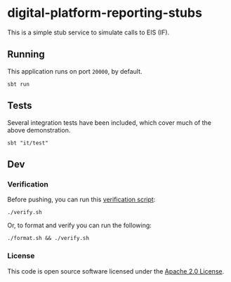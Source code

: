 
# digital-platform-reporting-stubs

This is a simple stub service to simulate calls to EIS (IF).

## Running

This application runs on port `20000`, by default.

``` 
sbt run
```

## Tests

Several integration tests have been included, which cover much of the above demonstration.

```
sbt "it/test"
```
## Dev

### Verification

Before pushing, you can run this [verification script](verify.sh):

```
./verify.sh
```

Or, to format and verify you can run the following:

``` 
./format.sh && ./verify.sh
```


### License

This code is open source software licensed under the [Apache 2.0 License]("http://www.apache.org/licenses/LICENSE-2.0.html").